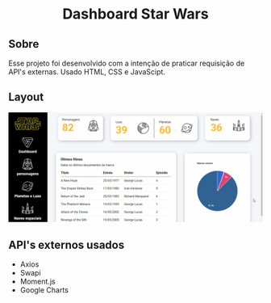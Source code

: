 # <p align="center"> Dashboard Star Wars </p>

## Sobre
Esse projeto foi desenvolvido com a intenção de praticar requisição de API's externas.
Usado HTML, CSS e JavaScipt.



## Layout
<img src="/assets/dashbord-star-wars.gif">

## API's externos usados

<ul>
	<li>Axios</li>
  <li>Swapi</li>
  <li>Moment.js</li>
  <li>Google Charts</li>
</ul>
	
